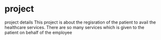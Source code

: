 # project
project details
This project is about the regisration of the patient to avail the healthcare services.
There are so many services which is given to the patient on behalf of the employee
